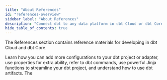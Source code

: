 ```yaml
---
title: "About References"
id: "references-overview"
sidebar_label: "About References"
description: "Connect dbt to any data platform in dbt Cloud or dbt Core, using a dedicated adapter plugin"
hide_table_of_contents: true
---
```


The References section contains reference materials for developing in dbt Cloud and dbt Core. 

Learn how you can add more configurations to your dbt project or adapter, use properties for extra ability, refer to dbt commands, use powerful Jinja functions to streamline your dbt project, and understand how to use dbt artifacts. The <br />

<div className="grid--3-col">

<Card
    title="Project configurations"
    body="Customize and configure your dbt project to optimize performance."
    link="/reference/dbt_project.yml"
    icon="computer"/>

<Card
    title="Platform-specific configurations"
    body="Learn how to do data platform-specific things in dbt Cloud and dbt Core to optimize performance."
    link="/reference/resource-configs/postgres-configs"
    icon="computer"/>

<Card
    title="Resource configurations and properties"
    body="Your project's resources, such as models, snapshots, seeds, and tests, can have properties and configurations that provide extra abilities."
    link="/reference/configs-and-properties"
    icon="computer"/>

<Card
    title="dbt Commands"
    body="Outlines the commands supported by dbt and their relevant flags."
    link="/reference/dbt-commands"
    icon="computer"/>

<Card
    title="dbt Jinja functions"
    body="Additional functions and variables to the Jinja context that are useful when working with a dbt project."
    link="/reference/dbt-jinja-functions"
    icon="computer"/>

<Card
    title="dbt Artifacts"
    body="Information on dbt-generated Artifacts and how you can use them."
    link="/reference/artifacts/dbt-artifacts"
    icon="computer"/>

<Card
    title="Database Permissions Artifacts"
    body="Provides an example database role permissions."
    link="/reference/snowflake-permissions"
    icon="computer"/>

</div>
